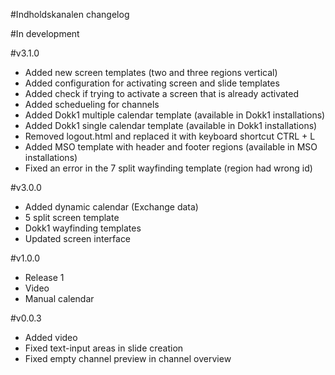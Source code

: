 #Indholdskanalen changelog

#In development


#v3.1.0
* Added new screen templates (two and three regions vertical)
* Added configuration for activating screen and slide templates
* Added check if trying to activate a screen that is already activated
* Added schedueling for channels
* Added Dokk1 multiple calendar template (available in Dokk1 installations)
* Added Dokk1 single calendar template (available in Dokk1 installations)
* Removed logout.html and replaced it with keyboard shortcut CTRL + L
* Added MSO template with header and footer regions (available in MSO installations)
* Fixed an error in the 7 split wayfinding template (region had wrong id)


#v3.0.0
* Added dynamic calendar (Exchange data)
* 5 split screen template
* Dokk1 wayfinding templates
* Updated screen interface

#v1.0.0
* Release 1
* Video
* Manual calendar

#v0.0.3
* Added video
* Fixed text-input areas in slide creation
* Fixed empty channel preview in channel overview
